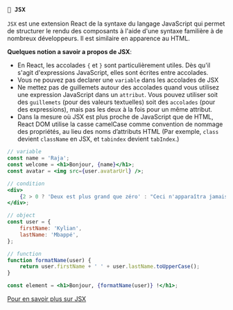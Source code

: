 <!-- TODO: verified -->

### `🔵 JSX`

`JSX` est une extension React de la syntaxe du langage JavaScript qui permet de structurer le rendu des composants à l'aide d'une syntaxe familière à de nombreux développeurs. Il est similaire en apparence au HTML.

**Quelques notion a savoir a propos de JSX**:

- En React, les accolades `{` et `}` sont particulièrement utiles. Dès qu'il s'agit d'expressions JavaScript, elles sont écrites entre accolades.
- Vous ne pouvez pas declarer une `variable` dans les accolades de JSX
- Ne mettez pas de guillemets autour des accolades quand vous utilisez une expression JavaScript dans un `attribut`. Vous pouvez utiliser soit des `guillemets` (pour des valeurs textuelles) soit des `accolades` (pour des expressions), mais pas les deux à la fois pour un même attribut.
- Dans la mesure où JSX est plus proche de JavaScript que de HTML, React DOM utilise la casse camelCase comme convention de nommage des propriétés, au lieu des noms d’attributs HTML (Par exemple, `class` devient `className` en JSX, et `tabindex` devient `tabIndex`.)

```jsx
// variable
const name = 'Raja';
const welcome = <h1>Bonjour, {name}</h1>;
const avatar = <img src={user.avatarUrl} />;

// condition
<div>
	{2 > 0 ? 'Deux est plus grand que zéro' : "Ceci n'apparaîtra jamais"}
</div>;

// object
const user = {
	firstName: 'Kylian',
	lastName: 'Mbappé',
};

// function
function formatName(user) {
	return user.firstName + ' ' + user.lastName.toUpperCase();
}

const element = <h1>Bonjour, {formatName(user)} !</h1>;
```

[Pour en savoir plus sur JSX](https://fr.reactjs.org/docs/introducing-jsx.html) <br>
